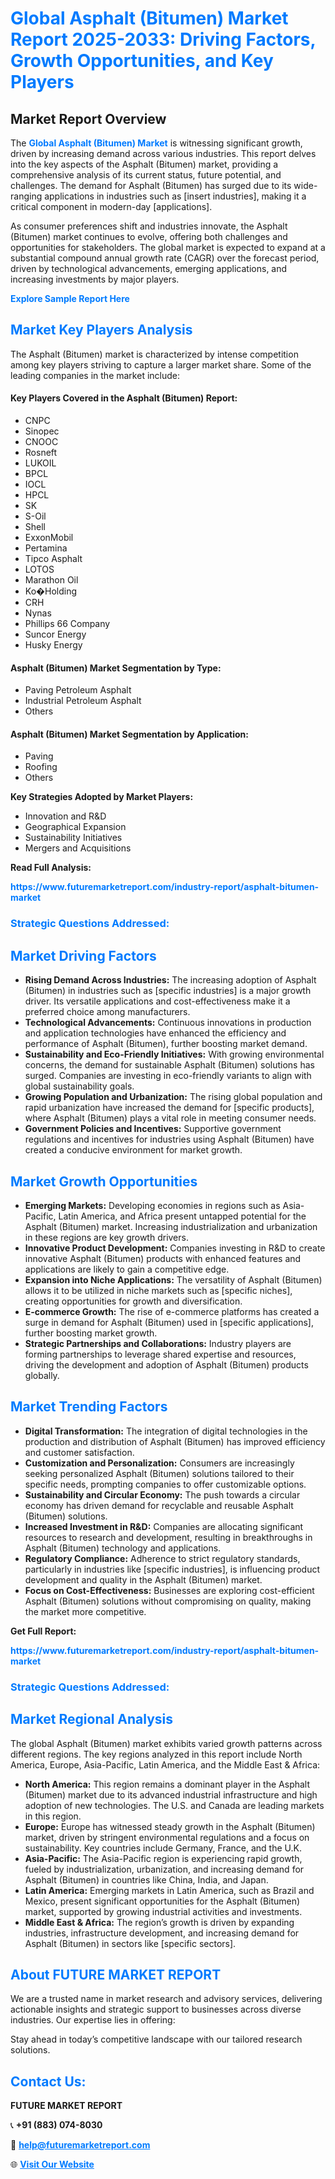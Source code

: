 <h1 style="color: #007BFF;">Global Asphalt (Bitumen) Market Report 2025-2033: Driving Factors, Growth Opportunities, and Key Players</h1>

<section id="overview">
<h2>Market Report Overview</h2>
<p>The <a href="https://www.futuremarketreport.com/industry-report/asphalt-bitumen-market" style="color: #007BFF; text-decoration: none;"><strong>Global Asphalt (Bitumen) Market</strong></a> is witnessing significant growth, driven by increasing demand across various industries. This report delves into the key aspects of the Asphalt (Bitumen) market, providing a comprehensive analysis of its current status, future potential, and challenges. The demand for Asphalt (Bitumen) has surged due to its wide-ranging applications in industries such as [insert industries], making it a critical component in modern-day [applications].</p>
<p>As consumer preferences shift and industries innovate, the Asphalt (Bitumen) market continues to evolve, offering both challenges and opportunities for stakeholders. The global market is expected to expand at a substantial compound annual growth rate (CAGR) over the forecast period, driven by technological advancements, emerging applications, and increasing investments by major players.</p>
</section>

<section id="overview">
<p><a href="https://www.futuremarketreport.com/request-sample/reportId=41434" style="color: #007BFF; text-decoration: none;"><strong>Explore Sample Report Here</strong></a></p>
</section>

<section id="key-players">
<h2 style="color: #007BFF;">Market Key Players Analysis</h2>
<p>The Asphalt (Bitumen) market is characterized by intense competition among key players striving to capture a larger market share. Some of the leading companies in the market include:</p>
<h4>Key Players Covered in the Asphalt (Bitumen) Report:</h4>
<ul><li>CNPC</li><li>Sinopec</li><li>CNOOC</li><li>Rosneft</li><li>LUKOIL</li><li>BPCL</li><li>IOCL</li><li>HPCL</li><li>SK</li><li>S-Oil</li><li>Shell</li><li>ExxonMobil</li><li>Pertamina</li><li>Tipco Asphalt</li><li>LOTOS</li><li>Marathon Oil</li><li>Ko�Holding</li><li>CRH</li><li>Nynas</li><li>Phillips 66 Company</li><li>Suncor Energy</li><li>Husky Energy</li></ul>
<h4>Asphalt (Bitumen) Market Segmentation by Type:</h4>
<ul><li>Paving Petroleum Asphalt</li><li>Industrial Petroleum Asphalt</li><li>Others</li></ul>

<h4>Asphalt (Bitumen) Market Segmentation by Application:</h4>
<ul><li>Paving</li><li>Roofing</li><li>Others</li></ul>
<p><strong>Key Strategies Adopted by Market Players:</strong></p>
<ul>
<li>Innovation and R&D</li>
<li>Geographical Expansion</li>
<li>Sustainability Initiatives</li>
<li>Mergers and Acquisitions</li>
</ul>
</section>

<section>
<p><strong>Read Full Analysis: </strong></p><a href="https://www.futuremarketreport.com/industry-report/asphalt-bitumen-market" style="color: #007BFF; text-decoration: none;"><strong>https://www.futuremarketreport.com/industry-report/asphalt-bitumen-market</strong></a>
<h3 style="color: #007BFF;">Strategic Questions Addressed:</h3>
</section>

<section id="driving-factors">
<h2 style="color: #007BFF;">Market Driving Factors</h2>
<ul>
<li><strong>Rising Demand Across Industries:</strong> The increasing adoption of Asphalt (Bitumen) in industries such as [specific industries] is a major growth driver. Its versatile applications and cost-effectiveness make it a preferred choice among manufacturers.</li>
<li><strong>Technological Advancements:</strong> Continuous innovations in production and application technologies have enhanced the efficiency and performance of Asphalt (Bitumen), further boosting market demand.</li>
<li><strong>Sustainability and Eco-Friendly Initiatives:</strong> With growing environmental concerns, the demand for sustainable Asphalt (Bitumen) solutions has surged. Companies are investing in eco-friendly variants to align with global sustainability goals.</li>
<li><strong>Growing Population and Urbanization:</strong> The rising global population and rapid urbanization have increased the demand for [specific products], where Asphalt (Bitumen) plays a vital role in meeting consumer needs.</li>
<li><strong>Government Policies and Incentives:</strong> Supportive government regulations and incentives for industries using Asphalt (Bitumen) have created a conducive environment for market growth.</li>
</ul>
</section>

<section id="growth-opportunities">
<h2 style="color: #007BFF;">Market Growth Opportunities</h2>
<ul>
<li><strong>Emerging Markets:</strong> Developing economies in regions such as Asia-Pacific, Latin America, and Africa present untapped potential for the Asphalt (Bitumen) market. Increasing industrialization and urbanization in these regions are key growth drivers.</li>
<li><strong>Innovative Product Development:</strong> Companies investing in R&D to create innovative Asphalt (Bitumen) products with enhanced features and applications are likely to gain a competitive edge.</li>
<li><strong>Expansion into Niche Applications:</strong> The versatility of Asphalt (Bitumen) allows it to be utilized in niche markets such as [specific niches], creating opportunities for growth and diversification.</li>
<li><strong>E-commerce Growth:</strong> The rise of e-commerce platforms has created a surge in demand for Asphalt (Bitumen) used in [specific applications], further boosting market growth.</li>
<li><strong>Strategic Partnerships and Collaborations:</strong> Industry players are forming partnerships to leverage shared expertise and resources, driving the development and adoption of Asphalt (Bitumen) products globally.</li>
</ul>
</section>

<section id="trending-factors">
<h2 style="color: #007BFF;">Market Trending Factors</h2>
<ul>
<li><strong>Digital Transformation:</strong> The integration of digital technologies in the production and distribution of Asphalt (Bitumen) has improved efficiency and customer satisfaction.</li>
<li><strong>Customization and Personalization:</strong> Consumers are increasingly seeking personalized Asphalt (Bitumen) solutions tailored to their specific needs, prompting companies to offer customizable options.</li>
<li><strong>Sustainability and Circular Economy:</strong> The push towards a circular economy has driven demand for recyclable and reusable Asphalt (Bitumen) solutions.</li>
<li><strong>Increased Investment in R&D:</strong> Companies are allocating significant resources to research and development, resulting in breakthroughs in Asphalt (Bitumen) technology and applications.</li>
<li><strong>Regulatory Compliance:</strong> Adherence to strict regulatory standards, particularly in industries like [specific industries], is influencing product development and quality in the Asphalt (Bitumen) market.</li>
<li><strong>Focus on Cost-Effectiveness:</strong> Businesses are exploring cost-efficient Asphalt (Bitumen) solutions without compromising on quality, making the market more competitive.</li>
</ul>
</section>

<section>
<p><strong>Get Full Report: </strong></p><a href="https://www.futuremarketreport.com/industry-report/asphalt-bitumen-market" style="color: #007BFF; text-decoration: none;"><strong>https://www.futuremarketreport.com/industry-report/asphalt-bitumen-market</strong></a>
<h3 style="color: #007BFF;">Strategic Questions Addressed:</h3>
</section>


<section id="regional-analysis">
<h2 style="color: #007BFF;">Market Regional Analysis</h2>
<p>The global Asphalt (Bitumen) market exhibits varied growth patterns across different regions. The key regions analyzed in this report include North America, Europe, Asia-Pacific, Latin America, and the Middle East & Africa:</p>
<ul>
<li><strong>North America:</strong> This region remains a dominant player in the Asphalt (Bitumen) market due to its advanced industrial infrastructure and high adoption of new technologies. The U.S. and Canada are leading markets in this region.</li>
<li><strong>Europe:</strong> Europe has witnessed steady growth in the Asphalt (Bitumen) market, driven by stringent environmental regulations and a focus on sustainability. Key countries include Germany, France, and the U.K.</li>
<li><strong>Asia-Pacific:</strong> The Asia-Pacific region is experiencing rapid growth, fueled by industrialization, urbanization, and increasing demand for Asphalt (Bitumen) in countries like China, India, and Japan.</li>
<li><strong>Latin America:</strong> Emerging markets in Latin America, such as Brazil and Mexico, present significant opportunities for the Asphalt (Bitumen) market, supported by growing industrial activities and investments.</li>
<li><strong>Middle East & Africa:</strong> The region’s growth is driven by expanding industries, infrastructure development, and increasing demand for Asphalt (Bitumen) in sectors like [specific sectors].</li>
</ul>
</section>

<footer>
<h2 style="color: #007BFF;">About FUTURE MARKET REPORT</h2>
<p>We are a trusted name in market research and advisory services, delivering actionable insights and strategic support to businesses across diverse industries. Our expertise lies in offering:</p>

<p>Stay ahead in today’s competitive landscape with our tailored research solutions.</p>

<h2 style="color: #007BFF;">Contact Us:</h2>
<p><strong>FUTURE MARKET REPORT</strong></p>
<p>📞 <strong>+91 (883) 074-8030</strong></p>
<p>📧 <strong><a href="mailto:help@futuremarketreport.com" style="color: #007BFF;">help@futuremarketreport.com</a></strong></p>
<p>🌐 <strong><a href="https://www.futuremarketreport.com/" style="color: #007BFF;">Visit Our Website</a></strong></p>
</footer>